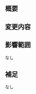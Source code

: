 ## 概要
<!-- 変更の目的 もしくは 関連する Issue 番号 -->

## 変更内容
<!-- ビューの変更がある場合はスクショによる比較などがあるとわかりやすい -->

## 影響範囲
なし<!-- この関数を変更したのでこの機能にも影響がある、など -->

## 補足
なし<!-- レビューをする際に見てほしい点、ローカル環境で試す際の注意点、など -->

<!-- タイトル設定
[{機能 or バグ}][{画面名 or 機能名(あれば)}] <タイトル>
-->
